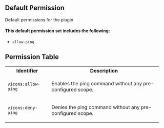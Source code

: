 ## Default Permission

Default permissions for the plugin

#### This default permission set includes the following:

- `allow-ping`

## Permission Table

<table>
<tr>
<th>Identifier</th>
<th>Description</th>
</tr>


<tr>
<td>

`vicons:allow-ping`

</td>
<td>

Enables the ping command without any pre-configured scope.

</td>
</tr>

<tr>
<td>

`vicons:deny-ping`

</td>
<td>

Denies the ping command without any pre-configured scope.

</td>
</tr>
</table>
